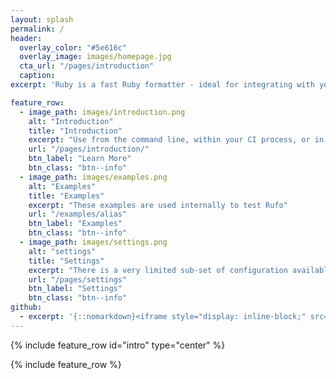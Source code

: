```yaml
---
layout: splash
permalink: /
header:
  overlay_color: "#5e616c"
  overlay_image: images/homepage.jpg
  cta_url: "/pages/introduction"
  caption:
excerpt: 'Ruby is a fast Ruby formatter - ideal for integrating with your Editor, or Continuous Integration System.'

feature_row:
  - image_path: images/introduction.png
    alt: "Introduction"
    title: "Introduction"
    excerpt: "Use from the command line, within your CI process, or in your Editor"
    url: "/pages/introduction/"
    btn_label: "Learn More"
    btn_class: "btn--info"
  - image_path: images/examples.png
    alt: "Examples"
    title: "Examples"
    excerpt: "These examples are used internally to test Rufo"
    url: "/examples/alias"
    btn_label: "Examples"
    btn_class: "btn--info"
  - image_path: images/settings.png
    alt: "settings"
    title: "Settings"
    excerpt: "There is a very limited sub-set of configuration available"
    url: "/pages/settings"
    btn_label: "Settings"
    btn_class: "btn--info"
github:
  - excerpt: '{::nomarkdown}<iframe style="display: inline-block;" src="https://ghbtns.com/github-btn.html?user=mmistakes&repo=minimal-mistakes&type=star&count=true&size=large" frameborder="0" scrolling="0" width="160px" height="30px"></iframe> <iframe style="display: inline-block;" src="https://ghbtns.com/github-btn.html?user=mmistakes&repo=minimal-mistakes&type=fork&count=true&size=large" frameborder="0" scrolling="0" width="158px" height="30px"></iframe>{:/nomarkdown}'
---
```


{% include feature_row id="intro" type="center" %}

{% include feature_row %}
